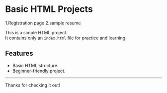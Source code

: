 # Basic HTML Projects
1.Registration page
2.sample resume

This is a simple HTML project.  
It contains only an `index.html` file for practice and learning.

## Features
- Basic HTML structure.
- Beginner-friendly project.

---


Thanks for checking it out!
